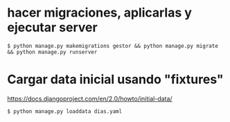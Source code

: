 # hacer migraciones, aplicarlas y ejecutar server
```
$ python manage.py makemigrations gestor && python manage.py migrate && python manage.py runserver
```

# Cargar data inicial usando "fixtures"

https://docs.djangoproject.com/en/2.0/howto/initial-data/

```
$ python manage.py loaddata dias.yaml
```
